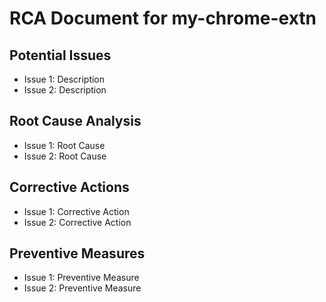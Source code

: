 # RCA Document for my-chrome-extn

## Potential Issues
- Issue 1: Description
- Issue 2: Description

## Root Cause Analysis
- Issue 1: Root Cause
- Issue 2: Root Cause

## Corrective Actions
- Issue 1: Corrective Action
- Issue 2: Corrective Action

## Preventive Measures
- Issue 1: Preventive Measure
- Issue 2: Preventive Measure

